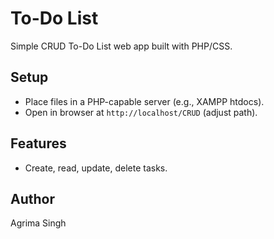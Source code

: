 # To-Do List

Simple CRUD To-Do List web app built with PHP/CSS.

## Setup
- Place files in a PHP-capable server (e.g., XAMPP htdocs).
- Open in browser at `http://localhost/CRUD` (adjust path).

## Features
- Create, read, update, delete tasks.

## Author
Agrima Singh
